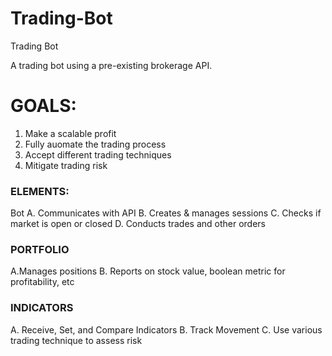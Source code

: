# Trading-Bot
Trading Bot

A trading bot using a pre-existing brokerage API.

# GOALS:

1. Make a scalable profit
2. Fully auomate the trading process
3. Accept different trading techniques
4. Mitigate trading risk



### ELEMENTS:

Bot
A. Communicates with API
B. Creates & manages sessions
C. Checks if market is open or closed
D. Conducts trades and other orders



### PORTFOLIO

A.Manages positions
B. Reports on stock value, boolean metric for profitability, etc



### INDICATORS
A. Receive, Set, and Compare Indicators
B. Track Movement
C. Use various trading technique to assess risk
